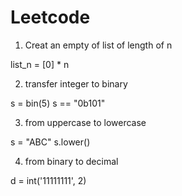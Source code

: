# Leetcode

1. Creat an empty of list of length of n

list_n = [0] * n

2. transfer integer to binary

s = bin(5)
s == "0b101"

3. from uppercase to lowercase

s = "ABC"
s.lower()

4. from binary to decimal

d = int('11111111', 2)